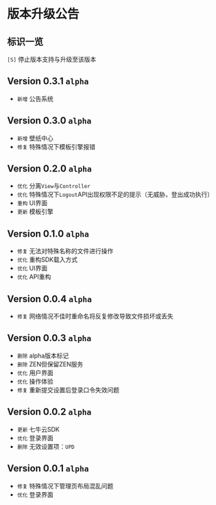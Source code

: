 # 版本升级公告

## 标识一览
`[S]` 停止版本支持与升级至该版本

## Version 0.3.1 `alpha`
- `新增` 公告系统

## Version 0.3.0 `alpha`
- `新增` 壁纸中心
- `修复` 特殊情况下模板引擎报错

## Version 0.2.0 `alpha`
- `优化` 分离`View`与`Controller`
- `优化` 特殊情况下`Logout`API出现权限不足的提示（无威胁，登出成功执行）
- `重构` UI界面
- `更新` 模板引擎

## Version 0.1.0 `alpha`
- `修复` 无法对特殊名称的文件进行操作
- `优化` 重构SDK载入方式
- `优化` UI界面
- `优化` API重构

## Version 0.0.4 `alpha`
- `修复` 网络情况不佳时重命名将反复修改导致文件损坏或丢失

## Version 0.0.3 `alpha`
- `删除` alpha版本标记
- `删除` ZEN但保留ZEN服务
- `优化` 用户界面
- `优化` 操作体验
- `修复` 重新提交设置后登录口令失效问题

## Version 0.0.2 `alpha`
- `更新` 七牛云SDK
- `优化` 登录界面
- `删除` 无效设置项：`UPD`

## Version 0.0.1 `alpha`
- `修复` 特殊情况下管理页布局混乱问题
- `优化` 登录界面
